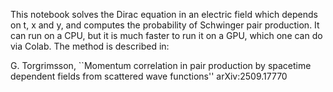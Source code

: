 This notebook solves the Dirac equation in an electric field which depends on t, x and y, and computes the probability of Schwinger pair production. It can run on a CPU, but it is much faster to run it on a GPU, which one can do via Colab. The method is described in:

G. Torgrimsson,
``Momentum correlation in pair production by spacetime dependent fields from scattered wave functions''
arXiv:2509.17770

